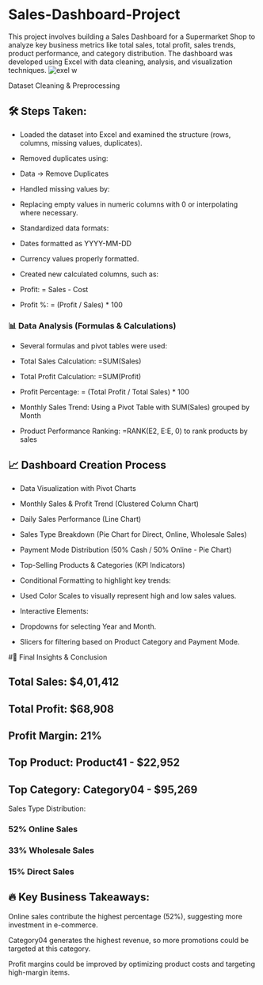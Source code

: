 # Sales-Dashboard-Project
This project involves building a Sales Dashboard for a Supermarket Shop to analyze key business metrics like total sales, total profit, sales trends, product performance, and category distribution. The dashboard was developed using Excel with data cleaning, analysis, and visualization techniques.
![exel w](https://github.com/user-attachments/assets/1ae3e78e-3af9-4fe1-8437-6586bce4fd68)


 Dataset Cleaning & Preprocessing
## 🛠 Steps Taken:

 - Loaded the dataset into Excel and examined the structure (rows, columns, missing values, duplicates).

- Removed duplicates using:

- Data -> Remove Duplicates

- Handled missing values by:

- Replacing empty values in numeric columns with 0 or interpolating where necessary.

- Standardized data formats:

- Dates formatted as YYYY-MM-DD

- Currency values properly formatted.

- Created new calculated columns, such as:

- Profit: = Sales - Cost

- Profit %: = (Profit / Sales) * 100

### 📊 Data Analysis (Formulas & Calculations)

- Several formulas and pivot tables were used:

- Total Sales Calculation: =SUM(Sales)

- Total Profit Calculation: =SUM(Profit)

- Profit Percentage: = (Total Profit / Total Sales) * 100

- Monthly Sales Trend: Using a Pivot Table with SUM(Sales) grouped by Month

- Product Performance Ranking: =RANK(E2, E:E, 0) to rank products by sales

## 📈 Dashboard Creation Process

- Data Visualization with Pivot Charts

- Monthly Sales & Profit Trend (Clustered Column Chart)

- Daily Sales Performance (Line Chart)

- Sales Type Breakdown (Pie Chart for Direct, Online, Wholesale Sales)

- Payment Mode Distribution (50% Cash / 50% Online - Pie Chart)

- Top-Selling Products & Categories (KPI Indicators)

- Conditional Formatting to highlight key trends:

- Used Color Scales to visually represent high and low sales values.

- Interactive Elements:

- Dropdowns for selecting Year and Month.

- Slicers for filtering based on Product Category and Payment Mode.

#📌 Final Insights & Conclusion

## Total Sales: $4,01,412

## Total Profit: $68,908

## Profit Margin: 21%

## Top Product: Product41 - $22,952

## Top Category: Category04 - $95,269

Sales Type Distribution:

### 52% Online Sales

### 33% Wholesale Sales

### 15% Direct Sales

## 🔥 Key Business Takeaways:

Online sales contribute the highest percentage (52%), suggesting more investment in e-commerce.

Category04 generates the highest revenue, so more promotions could be targeted at this category.

Profit margins could be improved by optimizing product costs and targeting high-margin items.


